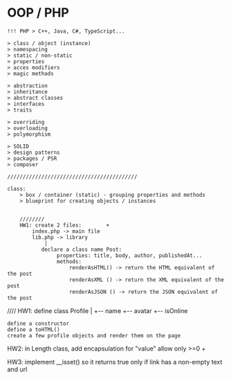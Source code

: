 




#   OOP / PHP
    !!! PHP > C++, Java, C#, TypeScript...

    > class / object (instance)
    > namespacing
    > static / non-static
    > properties
    > acces modifiers
    > magic methods

    > abstraction
    > inheritance
    > abstract classes
    > interfaces
    > traits

    > overriding
    > overloading
    > polymorphism

    > SOLID
    > design patterns
    > packages / PSR
    > composer

    //////////////////////////////////////////

    class:
        > box / container (static) - grouping properties and methods
        > blueprint for creating objects / instances


        ////////
        HW1: create 2 files:        +
            index.php -> main file
            lib.php -> library
                |
               declare a class name Post:
                    properties: title, body, author, publishedAt...
                    methods:
                        renderAsHTML() -> return the HTML equivalent of the post
                        renderAsXML () -> return the XML equivalent of the post
                        renderAsJSON () -> return the JSON equivalent of the post



////
HW1:
define class Profile
                |
                +-- name
                +-- avatar
                +-- isOnline

    define a constructor
    define a toHTML()
    create a few profile objects and render them on the page

HW2:
    in Length class, add encapsulation for "value" allow only >=0   +

HW3: implement __isset() so it returns true only if link has a non-empty text and url